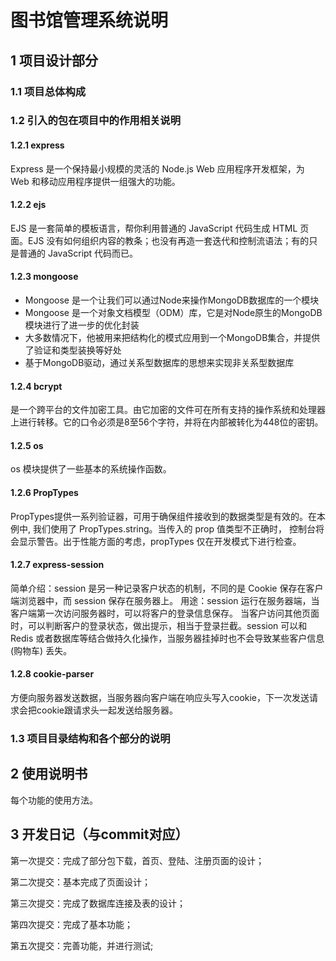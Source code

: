 # 图书馆管理系统说明

## 1 项目设计部分

### 1.1 项目总体构成



### 1.2 引入的包在项目中的作用相关说明

#### 1.2.1 express

Express 是一个保持最小规模的灵活的 Node.js Web 应用程序开发框架，为 Web 和移动应用程序提供一组强大的功能。

#### 1.2.2 ejs

EJS 是一套简单的模板语言，帮你利用普通的 JavaScript 代码生成 HTML 页面。EJS 没有如何组织内容的教条；也没有再造一套迭代和控制流语法；有的只是普通的 JavaScript 代码而已。

#### 1.2.3 mongoose

- Mongoose 是一个让我们可以通过Node来操作MongoDB数据库的一个模块
- Mongoose 是一个对象文档模型（ODM）库，它是对Node原生的MongoDB模块进行了进一步的优化封装
- 大多数情况下，他被用来把结构化的模式应用到一个MongoDB集合，并提供了验证和类型装换等好处
- 基于MongoDB驱动，通过关系型数据库的思想来实现非关系型数据库

#### 1.2.4 bcrypt

是一个跨平台的文件加密工具。由它加密的文件可在所有支持的操作系统和处理器上进行转移。它的口令必须是8至56个字符，并将在内部被转化为448位的密钥。

#### 1.2.5 os

os 模块提供了一些基本的系统操作函数。

#### 1.2.6 PropTypes 

PropTypes提供一系列验证器，可用于确保组件接收到的数据类型是有效的。在本例中, 我们使用了 PropTypes.string。当传入的 prop 值类型不正确时， 控制台将会显示警告。出于性能方面的考虑，propTypes 仅在开发模式下进行检查。

#### 1.2.7 express-session

简单介绍：session 是另一种记录客户状态的机制，不同的是 Cookie 保存在客户端浏览器中，而 session 保存在服务器上。
用途：session 运行在服务器端，当客户端第一次访问服务器时，可以将客户的登录信息保存。 当客户访问其他页面时，可以判断客户的登录状态，做出提示，相当于登录拦截。session 可以和 Redis 或者数据库等结合做持久化操作，当服务器挂掉时也不会导致某些客户信息(购物车) 丢失。

#### 1.2.8 cookie-parser

方便向服务器发送数据，当服务器向客户端在响应头写入cookie，下一次发送请求会把cookie跟请求头一起发送给服务器。

### 1.3 项目目录结构和各个部分的说明



## 2 使用说明书 

每个功能的使用方法。



## 3 开发日记（与commit对应）

第一次提交：完成了部分包下载，首页、登陆、注册页面的设计；

第二次提交：基本完成了页面设计；

第三次提交：完成了数据库连接及表的设计；

第四次提交：完成了基本功能；

第五次提交：完善功能，并进行测试;